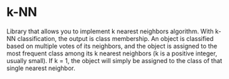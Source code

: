 # k-NN
Library that allows you to implement k nearest neighbors algorithm. With k-NN classification, the output is class membership. An object is classified based on multiple votes of its neighbors, and the object is assigned to the most frequent class among its k nearest neighbors (k is a positive integer, usually small). If k = 1, the object will simply be assigned to the class of that single nearest neighbor.
